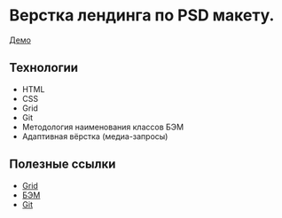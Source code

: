 # Верстка лендинга по PSD макету. #

[Демо](https://sailorvladimir.github.io/Amazing "Amazing")

## Технологии ##
 
- HTML
- CSS
- Grid
- Git
- Методология наименования классов БЭМ
- Адаптивная вёрстка (медиа-запросы)

## Полезные ссылки ##

- [Grid](https://cssreference.io/css-grid/ "Grid in CSS")
- [БЭМ](http://ru.bem.info/methodology/quick-start/ "Быстрый старт")
- [Git](https://githowto.com/ru "Обучение git")
